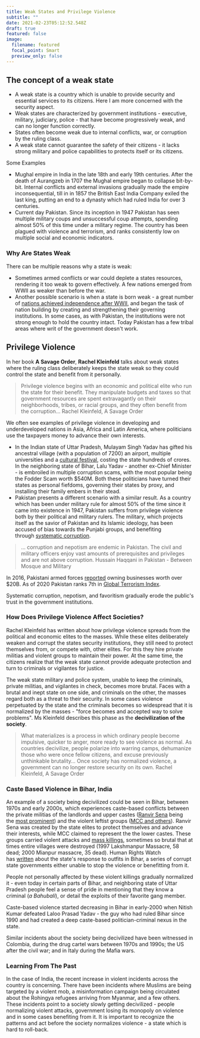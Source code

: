 ```yaml
---
title: Weak States and Privilege Violence
subtitle: ""
date: 2021-02-23T05:12:52.548Z
draft: true
featured: false
image:
  filename: featured
  focal_point: Smart
  preview_only: false
---
```

## The concept of a weak state

* A weak state is a country which is unable to provide security and essential services to its citizens. Here I am more concerned with the security aspect.
* Weak states are characterized by government institutions - executive, military, judiciary, police - that have become progressively weak, and can no longer function correctly.
* States often become weak due to internal conflicts, war, or corruption by the ruling class.
* A weak state cannot guarantee the safety of their citizens - it lacks strong military and police capabilities to protects itself or its citizens.

Some Examples

* Mughal empire in India in the late 18th and early 19th centuries. After the death of Aurangzeb in 1707 the Mughal empire began to collapse bit-by-bit. Internal conflicts and external invasions gradually made the empire inconsequential, till in in 1857 the British East India Company exiled the last king, putting an end to a dynasty which had ruled India for over 3 centuries.
* Current day Pakistan. Since its inception in 1947 Pakistan has seen multiple military coups and unsuccessful coup attempts, spending almost 50% of this time under a military regime. The country has been plagued with violence and terrorism, and ranks consistently low on multiple social and economic indicators.

### Why Are States Weak

There can be multiple reasons why a state is weak:

* Sometimes armed conflicts or war could deplete a states resources, rendering it too weak to govern effectively. A few nations emerged from WWII as weaker than before the war.
* Another possible scenario is when a state is born weak - a great number of [nations achieved independence after WWII](https://en.wikipedia.org/wiki/Decolonization), and began the task of nation building by creating and strengthening their governing institutions. In some cases, as with Pakistan, the institutions were not strong enough to hold the country intact. Today Pakistan has a few tribal areas where writ of the government doesn't work.

## Privilege Violence

In her book **A Savage Order**, **Rachel Kleinfeld** talks about weak states where the ruling class deliberately keeps the state weak so they could control the state and benefit from it personally.

> Privilege violence begins with an economic and political elite who run the state for their benefit. They manipulate budgets and taxes so that government resources are spent extravagantly on their neighborhoods, tribes, or racial groups, and they often benefit from the corruption... Rachel Kleinfeld, A Savage Order

We often see examples of privilege violence in developing and underdeveloped nations in Asia, Africa and Latin America, where politicians use the taxpayers money to advance their own interests.

* In the Indian state of Uttar Pradesh, Mulayam Singh Yadav has gifted his ancestral village (with a population of 7200) an airport, multiple universities and a [cultural festival](https://www.firstpost.com/politics/mulayams-rs-20-cr-saifai-festival-exposes-audacity-of-political-class-1330515.html), costing the state hundreds of crores. In the neighboring state of Bihar, Lalu Yadav - another ex-Chief Minister - is embroiled in multiple corruption scams, with the most popular being the Fodder Scam worth $540M. Both these politicians have turned their states as personal fiefdoms, governing their states by proxy, and installing their family embers in their stead.
* Pakistan presents a different scenario with a similar result. As a country which has been under military rule for almost 50% of the time since it came into existence in 1947, Pakistan suffers from privilege violence both by their political and military rulers. The military, which projects itself as the savior of Pakistan and its Islamic ideology, has been accused of bias towards the Punjabi groups, and benefiting through [systematic corruption](https://www.nytimes.com/2020/01/23/opinion/pakistan-politicians-military.html).

> ... corruption and nepotism are endemic in Pakistan. The civil and military officers enjoy vast amounts of prerequisites and privileges and are not above corruption. Hussain Haqqani in Pakistan - Between Mosque and Military

In 2016, Pakistani armed forces [reported](https://qz.com/india/1134516/inside-pakistans-biggest-business-conglomerate-the-pakistani-military/) owning businesses worth over $20B. As of 2020 Pakistan ranks 7th in [Global Terrorism Index](https://www.visionofhumanity.org/wp-content/uploads/2020/11/GTI-2020-web-1.pdf).

Systematic corruption, nepotism, and favoritism gradually erode the public's trust in the government institutions.

### How Does Privilege Violence Affect Societies?

Rachel Kleinfeld has written about how privilege violence spreads from the political and economic elites to the masses. While these elites deliberately weaken and corrupt the states security institutions, they still need to protect themselves from, or compete with, other elites. For this they hire private militias and violent groups to maintain their power. At the same time, the citizens realize that the weak state cannot provide adequate protection and turn to criminals or vigilantes for justice.

The weak state military and police system, unable to keep the criminals, private militias, and vigilantes in check, becomes more brutal. Faces with a brutal and inept state on one side, and criminals on the other, the masses regard both as a threat to their security. In some cases violence perpetuated by the state and the criminals becomes so widespread that it is normalized by the masses - "force becomes and accepted way to solve problems". Ms Kleinfeld describes this phase as the **decivilization of the society**.

<Indian political parties giving party-ticket to criminals>

> What materializes is a process in which ordinary people become impulsive, quicker to anger, more ready to see violence as normal. As countries decivilize, people polarize into warring camps, dehumanize those who were once fellow citizens, and excuse previously unthinkable brutality... Once society has normalized violence, a government can no longer restore security on its own. Rachel Kleinfeld, A Savage Order

### Caste Based Violence in Bihar, India

An example of a society being decivilized could be seen in Bihar, between 1970s and early 2000s, which experiences caste-based conflicts between the private militias of the landlords and upper castes ([Ranvir Sena](https://www.satp.org/satporgtp/countries/india/terroristoutfits/Ranvir_Sena.htm) being the [most prominent](https://www.satp.org/satporgtp/countries/india/terroristoutfits/Private_armies.htm)) and the violent leftist groups ([MCC and others](https://www.satp.org/satporgtp/countries/india/terroristoutfits/mcc.htm)). Ranvir Sena was created by the state elites to protect themselves and advance their interests, while MCC claimed to represent the the lower castes. These groups carried violent attacks and [mass killings](https://www.satp.org/satporgtp/countries/india/terroristoutfits/massacres.htm), sometimes so brutal that at times entire villages were destroyed (1997 Lakshmanpur Massacre, 58 dead; 2000 Mianpur massacre, 35 dead). Human Rights Watch has [written](https://www.hrw.org/reports/1999/india/India994-06.htm) about the state's response to outfits in Bihar, a series of corrupt state governments either unable to stop the violence or benefitting from it.

People not personally affected by these violent killings gradually normalized it - even today in certain parts of Bihar, and neighboring state of Uttar Pradesh people feel a sense of pride in mentioning that they know a criminal (*a Bahubali*), or detail the exploits of their favorite gang member.

Caste-based violence started decreasing in Bihar in early-2000 when Nitish Kumar defeated Laloo Prasad Yadav - the guy who had ruled Bihar since 1990 and had created a deep caste-based politician-criminal nexus in the state.

Similar incidents about the society being decivilized have been witnessed in Colombia, during the drug cartel wars between 1970s and 1990s; the US after the civil war; and in Italy during the Mafia wars.

### Learning From The Past

In the case of India, the recent increase in violent incidents across the country is concerning. There have been incidents where Muslims are being targeted by a violent mob, a misinformation campaign being circulated about the Rohingya refugees arriving from Myanmar, and a few others. These incidents point to a society slowly getting decivilized - people normalizing violent attacks, government losing its monopoly on violence and in some cases benefiting from it. It is important to recognize the patterns and act before the society normalizes violence - a state which is hard to roll-back.